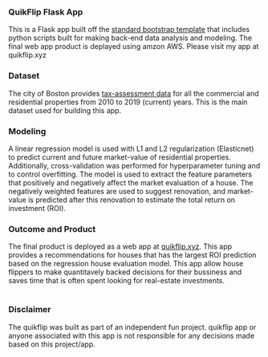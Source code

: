 ### QuikFlip Flask App

This is a Flask app built off the [standard bootstrap template](https://getbootstrap.com/docs/3.3/) that includes python scripts built for making back-end data analysis and modeling. The final web app product is deplayed using amzon AWS. Please visit my app at quikflip.xyz

### Dataset 
The city of Boston provides [tax-assessment data](https://data.boston.gov/dataset/property-assessment/) for all the commercial and residential properties from 2010 to 2019 (current) years. This is the main dataset used for building this app. 

### Modeling
A linear regression model is used with L1 and L2 regularization (Elasticnet) to predict current and future market-value of residential properties. Additionally, cross-validation was performed for hyperparameter tuning and to control overfitting. The model is used to extract the feature parameters that positively and negatively affect the market evaluation of a house. The negatively weighted features are used to suggest renovation, and market-value is predicted after this renovation to estimate the total return on investment (ROI). 

### Outcome and Product
The final product is deployed as a web app at [quikflip.xyz](http://quikflip.xyz). This app provides a recommendations for houses that has the largest ROI prediction based on the regression house evaluation model. This app allow house flippers to make quantitavely backed decisions for their bussiness and saves time that is often spent looking for real-estate investments. 


#

### Disclaimer
The quikflip was built as part of an independent fun project. quikflip app or anyone associated with this app is not responsible for any decisions made based on this project/app. 
